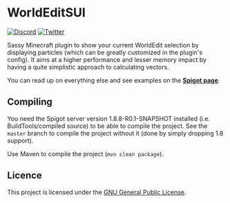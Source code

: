 # WorldEditSUI
[![Discord](https://img.shields.io/discord/489135856284729384.svg?label=Discord&logo=discord&logoColor=fff)](https://discord.gg/vGCUzHq)
[![Twitter](https://img.shields.io/twitter/follow/KennyTVN.svg?label=Twitter)](https://twitter.com/KennyTVN)

Sassy Minecraft plugin to show your current WorldEdit selection by displaying particles (which can be greatly customized in the plugin's config).
It aims at a higher performance and lesser memory impact by having a quite simplistic approach to calculating vectors.

You can read up on everything else and see examples on the [**Spigot page**](https://www.spigotmc.org/resources/worldeditsui.60726/).

## Compiling
You need the Spigot server version 1.8.8-R0.1-SNAPSHOT installed (i.e. BuildTools/compiled source) to be able to compile the project.
See the `master` branch to compile the project without it (done by simply dropping 1.8 support).

Use Maven to compile the project (`mvn clean package`).

## Licence
This project is licensed under the [GNU General Public License](http://www.gnu.org/licenses/gpl-3.0).
